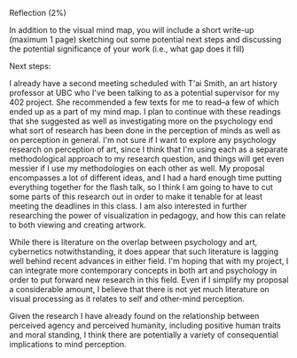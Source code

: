 Reflection (2%) 

In addition to the visual mind map, you will include a short write-up (maximum 1 page) sketching out some potential next steps and discussing the potential significance of your work (i.e., what gap does it fill)


Next steps:

I already have a second meeting scheduled with T'ai Smith, an art history professor at UBC who I've been  talking to as a potential supervisor for my 402 project. She recommended a few texts for me to read–a few of which ended up as a part of my mind map. I plan to continue with these readings that she suggested as well as investigating more on the psychology end what sort of research has been done in the perception of minds as well as on perception in general. I'm not sure if I want to explore any psychology research on perception of art, since I think that I'm using each as a separate methodological approach to my research question, and things will get even messier if I use my methodologies on each other as well. My proposal encompasses a lot of different ideas, and I had a hard enough time putting everything together for the flash talk, so I think I am going to have to cut some parts of this research out in order to make it tenable for at least meeting the deadlines in this class. I am also interested in further researching the power of visualization in pedagogy, and how this can relate to both viewing and creating artwork. 

While there is literature on the overlap between psychology and art, cybernetics notwithstanding, it does appear that such literature is lagging well behind recent advances in either field. I'm hoping that with my project, I can integrate more contemporary concepts in both art and psychology in order to put forward new research in this field. Even if I simplify my proposal a considerable amount, I believe that there is not yet much literature on visual processing as it relates to self and other-mind perception. 

Given the research I have already found on the relationship between perceived agency and perceived humanity, including positive human traits and moral standing, I think there are potentially a variety of consequential implications to mind perception. 
